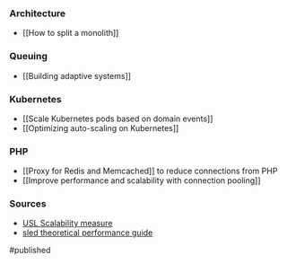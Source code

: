 ### Architecture
- [[How to split a monolith]]

### Queuing 
- [[Building adaptive systems]]

### Kubernetes
- [[Scale Kubernetes pods based on domain events]]
- [[Optimizing auto-scaling on Kubernetes]]

### PHP
- [[Proxy for Redis and Memcached]] to reduce connections from PHP
- [[Improve performance and scalability with connection pooling]]

### Sources
- [USL Scalability measure](http://www.perfdynamics.com/Manifesto/USLscalability.html)
- [sled theoretical performance guide](http://sled.rs/perf)

#published 